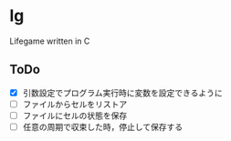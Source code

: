 # lg
Lifegame written in C

## ToDo
- [x] 引数設定でプログラム実行時に変数を設定できるように
- [ ] ファイルからセルをリストア
- [ ] ファイルにセルの状態を保存
- [ ] 任意の周期で収束した時，停止して保存する
